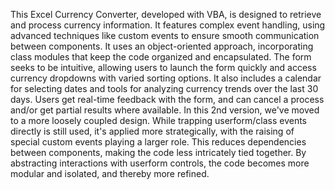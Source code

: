 This Excel Currency Converter, developed with VBA, is designed to retrieve and process currency information.  It features complex event handling, using advanced techniques like custom events to ensure smooth communication between components. It uses an object-oriented approach, incorporating class modules that keep the code organized and encapsulated. The form seeks to be intuitive, allowing users to launch the form quickly and access currency dropdowns with varied sorting options. It also includes a calendar for selecting dates and tools for analyzing currency trends over the last 30 days. Users get real-time feedback with the form, and can cancel a process and/or get partial results where available.
In this 2nd version, we've moved to a more loosely coupled design. While trapping userform/class events directly is still used, it's applied more strategically, with the raising of special custom events playing a larger role. This reduces dependencies between components, making the code less intricately tied together. By abstracting interactions with userform controls, the code becomes more modular and isolated, and thereby more refined.
